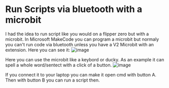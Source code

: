 # Run Scripts via bluetooth with a microbit

I had the idea to run script like you would on a flipper zero but with a microbit. In Microsoft MakeCode you can program a microbit but normaly you can't run code via bluetooth unless you have a V2 Microbit with an extension. Here you can see it: 
![image](https://github.com/user-attachments/assets/6632a461-df9b-495d-b333-580e5faaef5c)

Here you can use the microbit like a keybord or ducky. As an example it can spell a whole word/sentect with a click of a button.
![image](https://github.com/user-attachments/assets/616cc619-9913-47db-8ef9-3681b76bea81)

If you connect it to your laptop you can make it open cmd with button A. Then with button B you can run a script then.
